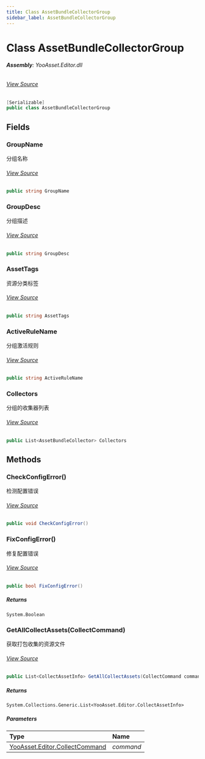 ```yaml
---
title: Class AssetBundleCollectorGroup
sidebar_label: AssetBundleCollectorGroup
---
```

# Class AssetBundleCollectorGroup


###### **Assembly**: YooAsset.Editor.dll
###### [View Source](https://github.com/tuyoogame/YooAsset/blob/main/Assets/YooAsset/Editor/AssetBundleCollector/AssetBundleCollectorGroup.cs#L10)
```csharp title="Declaration"
[Serializable]
public class AssetBundleCollectorGroup
```
## Fields
### GroupName
分组名称
###### [View Source](https://github.com/tuyoogame/YooAsset/blob/main/Assets/YooAsset/Editor/AssetBundleCollector/AssetBundleCollectorGroup.cs#L16)
```csharp title="Declaration"
public string GroupName
```
### GroupDesc
分组描述
###### [View Source](https://github.com/tuyoogame/YooAsset/blob/main/Assets/YooAsset/Editor/AssetBundleCollector/AssetBundleCollectorGroup.cs#L21)
```csharp title="Declaration"
public string GroupDesc
```
### AssetTags
资源分类标签
###### [View Source](https://github.com/tuyoogame/YooAsset/blob/main/Assets/YooAsset/Editor/AssetBundleCollector/AssetBundleCollectorGroup.cs#L26)
```csharp title="Declaration"
public string AssetTags
```
### ActiveRuleName
分组激活规则
###### [View Source](https://github.com/tuyoogame/YooAsset/blob/main/Assets/YooAsset/Editor/AssetBundleCollector/AssetBundleCollectorGroup.cs#L31)
```csharp title="Declaration"
public string ActiveRuleName
```
### Collectors
分组的收集器列表
###### [View Source](https://github.com/tuyoogame/YooAsset/blob/main/Assets/YooAsset/Editor/AssetBundleCollector/AssetBundleCollectorGroup.cs#L36)
```csharp title="Declaration"
public List<AssetBundleCollector> Collectors
```
## Methods
### CheckConfigError()
检测配置错误
###### [View Source](https://github.com/tuyoogame/YooAsset/blob/main/Assets/YooAsset/Editor/AssetBundleCollector/AssetBundleCollectorGroup.cs#L42)
```csharp title="Declaration"
public void CheckConfigError()
```
### FixConfigError()
修复配置错误
###### [View Source](https://github.com/tuyoogame/YooAsset/blob/main/Assets/YooAsset/Editor/AssetBundleCollector/AssetBundleCollectorGroup.cs#L56)
```csharp title="Declaration"
public bool FixConfigError()
```

##### Returns

`System.Boolean`
### GetAllCollectAssets(CollectCommand)
获取打包收集的资源文件
###### [View Source](https://github.com/tuyoogame/YooAsset/blob/main/Assets/YooAsset/Editor/AssetBundleCollector/AssetBundleCollectorGroup.cs#L72)
```csharp title="Declaration"
public List<CollectAssetInfo> GetAllCollectAssets(CollectCommand command)
```

##### Returns

`System.Collections.Generic.List<YooAsset.Editor.CollectAssetInfo>`

##### Parameters

| Type | Name |
|:--- |:--- |
| [YooAsset.Editor.CollectCommand](../YooAsset.Editor/CollectCommand.md) | *command* |

